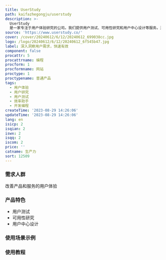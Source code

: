 ```yaml
---
title: UserStudy
path: kaifazhegongju/userstudy
description: >-
  UserStudy
  是一家专注于用户体验研究的公司。我们提供用户测试、可用性研究和用户中心设计等服务。通过获得可操作的洞察力，改善产品和服务，提供卓越的用户体验。立即联系我们，获取专业的用户体验研究解决方案，提高客户满意度。
source: 'https://www.userstudy.co/'
cover: /cover/20240612/6/12/20240612_699038cc.jpg
logo: /logo/20240612/6/12/20240612_6f545b47.jpg
label: 深入洞察用户需求，快速有效
component: false
procattr: 5
procattrname: 编程
procform: 1
procformname: 网站
proctype: 1
proctypename: 普通产品
tags:
  - 用户体验
  - 用户研究
  - 用户测试
  - 效率助手
  - 开发编程
createTime: '2023-08-29 14:26:06'
updateTime: '2023-08-29 14:26:06'
lang: en
isicp: 2
isqian: 2
iswx: 2
isqq: 2
iscom: 2
price: ''
catname: 生产力
sort: 12509
---
```




### 需求人群
改善产品和服务的用户体验

### 产品特色
- 用户测试
- 可用性研究
- 用户中心设计

### 使用场景示例


### 使用教程


  
